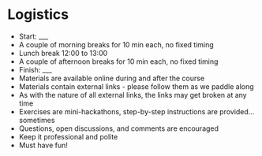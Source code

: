 # Logistics

* Start: \_\_\_
* A couple of morning breaks for 10 min each, no fixed timing
* Lunch break 12:00 to 13:00
* A couple of afternoon breaks for 10 min each, no fixed timing
* Finish: \_\_\_
* Materials are available online during and after the course
* Materials contain external links - please follow them as we paddle along
* As with the nature of all external links, the links may get broken at any time
* Exercises are mini-hackathons, step-by-step instructions are provided... sometimes
* Questions, open discussions, and comments are encouraged
* Keep it professional and polite
* Must have fun!



